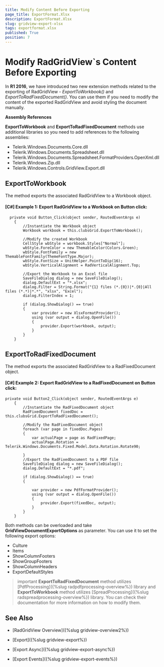```yaml
---
title: Modify Content Before Exporting
page_title: ExportFormat.Xlsx
description: ExportFormat.Xlsx
slug: gridview-export-xlsx
tags: exportformat.xlsx
published: True
position: 7
---
```


# Modify RadGridView`s Content Before Exporting

In __R1 2016__, we have introduced two new extension methods related to the exporting of RadGridView - *ExportToWorkbook()* and *ExportToRadFixedDocument()*. You can use them if you need to modify the content of the exported RadGridView and avoid styling the document manually.

__Assembly References__

__ExportToWorkbook__ and __ExportToRadFixedDocument__ methods use additional libraries so you need to add references to the following assemblies:

* Telerik.Windows.Documents.Core.dll
* Telerik.Windows.Documents.Spreadsheet.dll 
* Telerik.Windows.Documents.Spreadsheet.FormatProviders.OpenXml.dll
* Telerik.Windows.Zip.dll
* Telerik.Windows.Controls.GridView.Export.dll

## ExportToWorkbook 

The method exports the associated RadGridView to a Workbook object.

#### __[C#] Example 1: Export RadGridView to a Workbook on Button click:__
 
	  private void Button_Click(object sender, RoutedEventArgs e)
        {
			//Instantiate the Workbook object
            Workbook workbook = this.clubsGrid.ExportToWorkbook();

			//Modify the created Workbook
            CellStyle wbStyle = workbook.Styles["Normal"];
            wbStyle.ForeColor = new ThemableColor(Colors.Green);
            wbStyle.FontFamily = new ThemableFontFamily(ThemeFontType.Major);
            wbStyle.FontSize = UnitHelper.PointToDip(16);
            wbStyle.VerticalAlignment = RadVerticalAlignment.Top;

			//Export the Workbook to an Excel file
            SaveFileDialog dialog = new SaveFileDialog();
            dialog.DefaultExt = "*.xlsx";
            dialog.Filter = String.Format("{1} files (*.{0})|*.{0}|All files (*.*)|*.*", "xlsx", "Excel");
            dialog.FilterIndex = 1;

            if (dialog.ShowDialog() == true)
            {
                var provider = new XlsxFormatProvider();
                using (var output = dialog.OpenFile())
                {
                    provider.Export(workbook, output);
                }
            }
        }


## ExportToRadFixedDocument

The method exports the associated RadGridView to a RadFixedDocument object.

#### __[C#] Example 2: Export RadGridView to a RadFixedDocument on Button click:__

	private void Button2_Click(object sender, RoutedEventArgs e)
        {	
			//Instantiate the RadFixedDocument object
            RadFixedDocument fixedDoc = this.clubsGrid.ExportToRadFixedDocument();
			
			//Modify the RadFixedDocument object
            foreach (var page in fixedDoc.Pages)
            {
                var actualPage = page as RadFixedPage;
                actualPage.Rotation =  Telerik.Windows.Documents.Fixed.Model.Data.Rotation.Rotate90;

            }
			//Export the RadFixedDocument to a PDF file
            SaveFileDialog dialog = new SaveFileDialog();
            dialog.DefaultExt = "*.pdf";
          
            if (dialog.ShowDialog() == true)
            {

                var provider = new PdfFormatProvider();
                using (var output = dialog.OpenFile())
                {
                    provider.Export(fixedDoc, output);
                }
            }
        }


Both methods can be overloaded and take __GridViewDocumentExportOptions__ as parameter. You can use it to set the following export options:

* Culture
* Items
* ShowColumnFooters
* ShowGroupFooters
* ShowColumnHeaders
* ExportDefaultStyles  

>important __ExportToRadFixedDocument__ method utilizes [PdfProcessing]({%slug radpdfprocessing-overview%}) library and __ExportToWorkbook__ method utilizes [SpreadProcessing]({%slug radspreadprocessing-overview%}) library. You can check their documentation for more information on how to modify them.

## See Also

 * [RadGridView Overview]({%slug gridview-overview2%})

 * [Export]({%slug gridview-export%})

 * [Export Async]({%slug gridview-export-async%})

 * [Export Events]({%slug gridview-export-events%})
